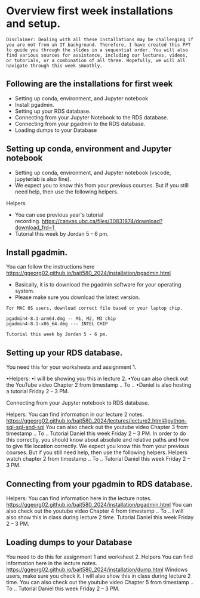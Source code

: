 # Overview first week installations and setup.

```{note}
Disclaimer: Dealing with all these installations may be challenging if you are not from an IT background. Therefore, I have created this PPT to guide you through the slides in a sequential order. You will also find various sources for assistance, including our lectures, videos, or tutorials, or a combination of all three. Hopefully, we will all navigate through this week smoothly.
```

## Following are the installations for first week 

- Setting up conda, environment, and Jupyter notebook
- Install pgadmin.
- Setting up your RDS database.
- Connecting from your Jupyter Notebook to the RDS database.
- Connecting from your pgadmin to the RDS database.
- Loading dumps to your Database

## Setting up conda, environment and Jupyter notebook

- Setting up conda, environment, and Jupyter notebook (vscode, jupyterlab is also fine).
- We expect you to know this from your previous courses. But if you still need help, then use the following helpers.

Helpers
- You can use previous year's tutorial recording. https://canvas.ubc.ca/files/30831874/download?download_frd=1 
- Tutorial this week by Jordan 5 - 6 pm.

## Install pgadmin.

You can follow the instructions here https://ggeorg02.github.io/bait580_2024/installation/pgadmin.html 
- Basically, it is to download the pgadmin software for your operating system. 
- Please make sure you download the latest version. 

```{important}
For MAC OS users, download correct file based on your laptop chip.

pgadmin4-8.1-arm64.dmg -- M1, M2, M3 chip
pgadmin4-8.1-x86_64.dmg --- INTEL CHIP
```

```{admonition} Helpers:
Tutorial this week by Jordan 5 - 6 pm.
```

## Setting up your RDS database.

You need this for your worksheets and assignment 1.

•Helpers:
•I will be showing you this in lecture 2.
•You can also check out the YouTube video Chapter 2 from timestamp .. To .. 
•Daniel is also hosting a tutorial Friday 2 – 3 PM.

Connecting from your Jupyter notebook to RDS database.

Helpers:
You can find information in our lecture 2 notes. https://ggeorg02.github.io/bait580_2024/lectures/lecture2.html#ipython-sql-sql-and-sql 
You can also check out the youtube video Chapter 3 from timestamp .. To .. 
Tutorial Daniel this week Friday 2 – 3 PM.
 In order to do this correctly, you should know about absolute and relative paths and how to give file location correctly. We expect you know this from your previous courses. But if you still need help, then use the following helpers.
Helpers 
watch chapter 2 from timestamp .. To .. 
Tutorial Daniel this week Friday 2 – 3 PM.


## Connecting from your pgadmin to RDS database.

Helpers:
You can find information here in the lecture notes. https://ggeorg02.github.io/bait580_2024/installation/pgadmin.html 
You can also check out the youtube video Chapter 4 from timestamp .. To .. 
I will also show this in class during lecture 2 time.
Tutorial Daniel this week Friday 2 – 3 PM.


## Loading dumps to your Database

You need to do this for assignment 1 and worksheet 2.
Helpers
You can find information here in the lecture notes. https://ggeorg02.github.io/bait580_2024/installation/dump.html Windows users, make sure you check it.
I will also show this in class during lecture 2 time.
You can also check out the youtube video Chapter 5 from timestamp .. To ..
Tutorial Daniel this week Friday 2 – 3 PM.
